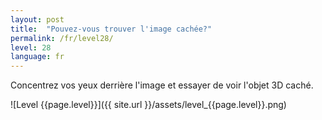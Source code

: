 ```yaml
---
layout: post
title:  "Pouvez-vous trouver l'image cachée?"
permalink: /fr/level28/
level: 28
language: fr
---
```

Concentrez vos yeux derrière l'image et essayer de voir l'objet 3D caché.

![Level {{page.level}}]({{ site.url }}/assets/level_{{page.level}}.png)